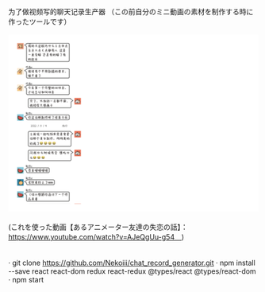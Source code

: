 为了做视频写的聊天记录生产器
（この前自分のミニ動画の素材を制作する時に作ったツールです）
<br>
<br>
![screenshot-1](./src/resources/imgs/test-1.png)
<br>
<br>
(これを使った動画【あるアニメーター友達の失恋の話】：
https://www.youtube.com/watch?v=AJeQgUu-g54　)
<br>
<br>
<br>
· git clone https://github.com/Nekoiii/chat_record_generator.git
· npm install --save react react-dom redux react-redux @types/react @types/react-dom
· npm start
